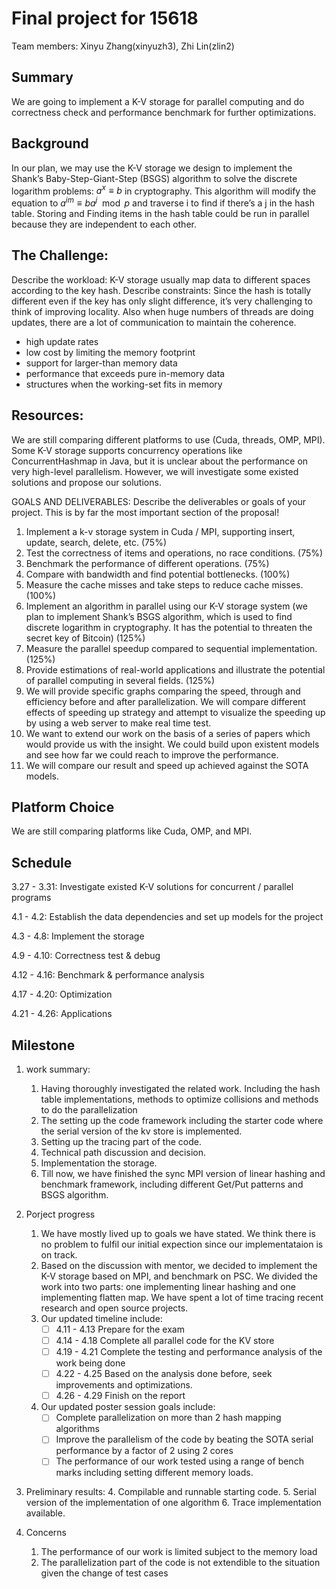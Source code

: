 # Final project for 15618 

Team members: Xinyu Zhang(xinyuzh3), Zhi Lin(zlin2)

## Summary

We are going to implement a K-V storage for parallel computing and do correctness check and performance benchmark for further optimizations.

## Background

In our plan, we may use the K-V storage we design to implement the Shank’s Baby-Step-Giant-Step (BSGS) algorithm to solve the discrete logarithm problems: $a^x \equiv b$ in cryptography. This algorithm will modify the equation to $a^{im} \equiv b a^j \mod p$ and traverse i to find if there’s a j in the hash table. Storing and Finding items in the hash table could be run in parallel because they are independent to each other.

## The Challenge: 

Describe the workload: K-V storage usually map data to different spaces according to the key hash. Describe constraints:  Since the hash is totally different even if the key has only slight difference, it’s very challenging to think of improving locality. Also when huge numbers of threads are doing updates, there are a lot of communication to maintain the coherence.

* high update rates
* low cost by limiting the memory footprint
* support for larger-than memory data
* performance that exceeds pure in-memory data
* structures when the working-set fits in memory

## Resources:

We are still comparing different platforms to use (Cuda, threads, OMP, MPI). Some K-V storage supports concurrency operations like ConcurrentHashmap in Java, but it is unclear about the performance on very high-level parallelism. However, we will investigate some existed solutions and propose our solutions.

GOALS AND DELIVERABLES: Describe the deliverables or goals of your project. This is by far the most important section of the proposal!

1. Implement a k-v storage system in Cuda / MPI, supporting insert, update, search, delete, etc. (75%)
  2. Test the correctness of items and operations, no race conditions. (75%)
  3. Benchmark the performance of different operations. (75%)
  4. Compare with bandwidth and find potential bottlenecks. (100%)
  5. Measure the cache misses and take steps to reduce cache misses. (100%)
  6. Implement an algorithm in parallel using our K-V storage system (we plan to implement Shank’s BSGS algorithm, which is used to find discrete logarithm in cryptography. It has the potential to threaten the secret key of Bitcoin) (125%)
  7. Measure the parallel speedup compared to sequential implementation. (125%)
  8. Provide estimations of real-world applications and illustrate the potential of parallel computing in several fields. (125%)
  9. We will provide specific graphs comparing the speed, through and efficiency before and after parallelization. We will compare different effects of speeding up strategy and attempt to visualize the speeding up by using a web server to make real time test.
  10. We want to extend our work on the basis of a series of papers which would provide us with the insight. We could build upon existent models and see how far we could reach to improve the performance.
  11. We will compare our result and speed up achieved against the SOTA models.


## Platform Choice

We are still comparing platforms like Cuda, OMP, and MPI.

## Schedule

3.27 - 3.31: Investigate existed K-V solutions for concurrent / parallel programs

4.1 - 4.2: Establish the data dependencies and set up models for the project

4.3 - 4.8: Implement the storage

4.9 - 4.10: Correctness test & debug

4.12 - 4.16: Benchmark & performance analysis

4.17 - 4.20: Optimization

4.21 - 4.26: Applications

## Milestone
1. work summary:
   1. Having thoroughly investigated the related work. Including the hash table implementations, methods to optimize collisions and methods to do the parallelization
   2. The setting up the code framework including the starter code where the serial version of the kv store is implemented.
   3. Setting up the tracing part of the code.
   4. Technical path discussion and decision.
   5. Implementation the storage.
   6. Till now, we have finished the sync MPI version of linear hashing and benchmark framework, including different Get/Put patterns and BSGS algorithm.


2. Porject progress
   1. We have mostly lived up to goals we have stated. We think there is no problem to fulfil our initial expection since our implementataion is on track.
   2. Based on the discussion with mentor, we decided to implement the K-V storage based on MPI, and benchmark on PSC. We divided the work into two parts: one implementing linear hashing and one implementing flatten map. We have spent a lot of time tracing recent research and open source projects.
   3. Our updated timeline include:
      - [ ] 4.11 - 4.13 Prepare for the exam
      - [ ] 4.14 - 4.18 Complete all parallel code for the KV store
      - [ ] 4.19 - 4.21 Complete the testing and performance analysis of the work being done
      - [ ] 4.22 - 4.25 Based on the analysis done before, seek improvements and optimizations.
      - [ ] 4.26 - 4.29 Finish on the report
   4. Our updated poster session goals include:
      - [ ] Complete parallelization on more than 2 hash mapping algorithms
      - [ ] Improve the parallelism of the code by beating the SOTA serial performance by a factor of 2 using 2 cores
      - [ ] The performance of our work tested using a range of bench marks including setting different memory loads.
3. Preliminary results:
   4. Compilable and runnable starting code.
   5. Serial version of the implementation of one algorithm
   6. Trace implementation available.
4. Concerns
   1. The performance of our work is limited subject to the memory load
   2. The parallelization part of the code is not extendible to the situation given the change of test cases
      

